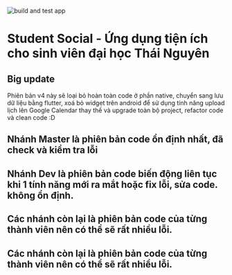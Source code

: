 ![build and test app](https://github.com/EagleTeam/student-social/workflows/build%20and%20test%20app/badge.svg?branch=new-version-and-refactor)

# Student Social - Ứng dụng tiện ích cho sinh viên đại học Thái Nguyên

## Big update
Phiên bản v4 này sẽ loại bỏ hoàn toàn code ở phần native, chuyển sang lưu dữ liệu bằng flutter, xoá bỏ widget trên android để sử dụng tính năng upload lịch lên Google Calendar thay thế và upgrade toàn bộ project, refactor code và clean code :D


## Nhánh Master là phiên bản code ổn định nhất, đã check và kiểm tra lỗi

## Nhánh Dev là phiên bản code biến động liên tục khi 1 tính năng mới ra mắt hoặc fix lỗi, sửa code. không ổn định.

## Các nhánh còn lại là phiên bản code của từng thành viên nên có thể sẽ rất nhiều lỗi.
## Các nhánh còn lại là phiên bản code của từng thành viên nên có thể sẽ rất nhiều lỗi.
